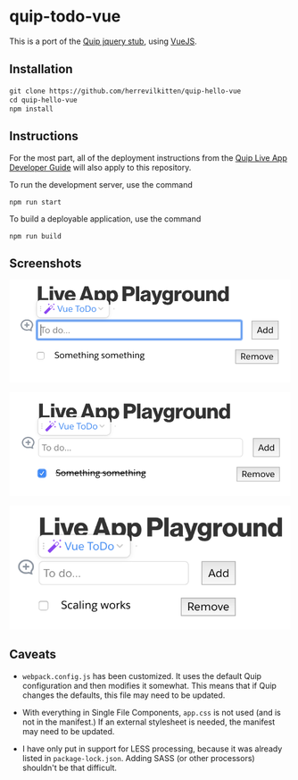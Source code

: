 # quip-todo-vue
This is a port of the [Quip jquery stub](https://github.com/quip/quip-apps/tree/master/examples/jquery-stub), using [VueJS](https://vuejs.org/).

## Installation
```
git clone https://github.com/herrevilkitten/quip-hello-vue
cd quip-hello-vue
npm install
```

## Instructions

For the most part, all of the deployment instructions from the [Quip Live App Developer Guide](https://salesforce.quip.com/dev/liveapps/) will also apply to this repository.

To run the development server, use the command

```
npm run start
```

To build a deployable application, use the command
```
npm run build
```

## Screenshots

![List with item](images/todo-screenshot-1.png)

![List with completed item](images/todo-screenshot-2.png)

![Live App scaling is supported](images/todo-screenshot-3.png)

## Caveats
* `webpack.config.js` has been customized.  It uses the default Quip configuration and then modifies it somewhat.  This means that if Quip changes the defaults, this file may need to be updated.

* With everything in Single File Components, `app.css` is not used (and is not in the manifest.)  If an external stylesheet is needed, the manifest may need to be updated.

* I have only put in support for LESS processing, because it was already listed in `package-lock.json`.  Adding SASS (or other processors) shouldn't be that difficult.